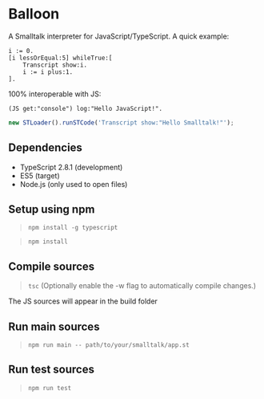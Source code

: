 # Balloon
A Smalltalk interpreter for JavaScript/TypeScript. A quick example:

```smalltalk
i := 0.
[i lessOrEqual:5] whileTrue:[
	Transcript show:i.
	i := i plus:1.
].
```

100% interoperable with JS:

```smalltalk
(JS get:"console") log:"Hello JavaScript!".
```

```javascript
new STLoader().runSTCode('Transcript show:"Hello Smalltalk!"');
```

## Dependencies
* TypeScript 2.8.1 (development)
* ES5 (target)
* Node.js (only used to open files)

## Setup using npm
>`npm install -g typescript`

>`npm install`

## Compile sources
>`tsc` (Optionally enable the -w flag to automatically compile changes.)

The JS sources will appear in the build folder

## Run main sources
>`npm run main -- path/to/your/smalltalk/app.st`

## Run test sources
>`npm run test`
